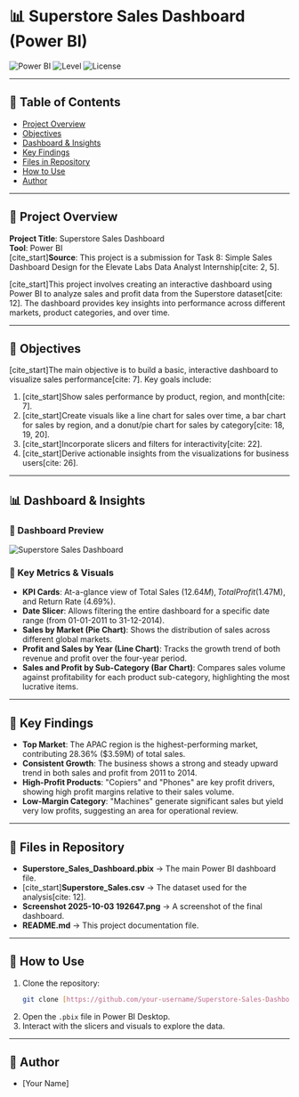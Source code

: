 # 📊 Superstore Sales Dashboard (Power BI)

![Power BI](https://img.shields.io/badge/PowerBI-Dashboard-orange)
![Level](https://img.shields.io/badge/Level-Beginner-green)
![License](https://img.shields.io/badge/License-MIT-yellow)

---

## 📑 Table of Contents

* [Project Overview](#-project-overview)
* [Objectives](#-objectives)
* [Dashboard & Insights](#-dashboard--insights)
* [Key Findings](#-key-findings)
* [Files in Repository](#-files-in-repository)
* [How to Use](#-how-to-use)
* [Author](#-author)

---

## 📌 Project Overview

**Project Title**: Superstore Sales Dashboard  
**Tool**: Power BI  
[cite_start]**Source**: This project is a submission for Task 8: Simple Sales Dashboard Design for the Elevate Labs Data Analyst Internship[cite: 2, 5].

[cite_start]This project involves creating an interactive dashboard using Power BI to analyze sales and profit data from the Superstore dataset[cite: 12]. The dashboard provides key insights into performance across different markets, product categories, and over time.

---

## 🎯 Objectives

[cite_start]The main objective is to build a basic, interactive dashboard to visualize sales performance[cite: 7]. Key goals include:
1.  [cite_start]Show sales performance by product, region, and month[cite: 7].
2.  [cite_start]Create visuals like a line chart for sales over time, a bar chart for sales by region, and a donut/pie chart for sales by category[cite: 18, 19, 20].
3.  [cite_start]Incorporate slicers and filters for interactivity[cite: 22].
4.  [cite_start]Derive actionable insights from the visualizations for business users[cite: 26].

---

## 📊 Dashboard & Insights

### 🔹 Dashboard Preview
![Superstore Sales Dashboard](Screenshot%202025-10-03%20192647.png)

### 🔹 Key Metrics & Visuals
-   **KPI Cards**: At-a-glance view of Total Sales ($12.64M), Total Profit ($1.47M), and Return Rate (4.69%).
-   **Date Slicer**: Allows filtering the entire dashboard for a specific date range (from 01-01-2011 to 31-12-2014).
-   **Sales by Market (Pie Chart)**: Shows the distribution of sales across different global markets.
-   **Profit and Sales by Year (Line Chart)**: Tracks the growth trend of both revenue and profit over the four-year period.
-   **Sales and Profit by Sub-Category (Bar Chart)**: Compares sales volume against profitability for each product sub-category, highlighting the most lucrative items.

---

## 🔎 Key Findings

-   **Top Market**: The APAC region is the highest-performing market, contributing 28.36% ($3.59M) of total sales.
-   **Consistent Growth**: The business shows a strong and steady upward trend in both sales and profit from 2011 to 2014.
-   **High-Profit Products**: "Copiers" and "Phones" are key profit drivers, showing high profit margins relative to their sales volume.
-   **Low-Margin Category**: "Machines" generate significant sales but yield very low profits, suggesting an area for operational review.

---

## 📂 Files in Repository

-   **Superstore_Sales_Dashboard.pbix** → The main Power BI dashboard file.
-   [cite_start]**Superstore_Sales.csv** → The dataset used for the analysis[cite: 12].
-   **Screenshot 2025-10-03 192647.png** → A screenshot of the final dashboard.
-   **README.md** → This project documentation file.

---

## 🚀 How to Use

1.  Clone the repository:
    ```bash
    git clone [https://github.com/your-username/Superstore-Sales-Dashboard.git](https://github.com/your-username/Superstore-Sales-Dashboard.git)
    ```
2.  Open the `.pbix` file in Power BI Desktop.
3.  Interact with the slicers and visuals to explore the data.

---

## 👤 Author

-   [Your Name]
